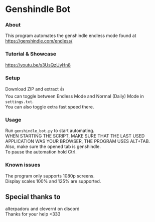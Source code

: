 # Genshindle Bot
### About
This program automates the genshindle endless mode found at https://genshindle.com/endless/

### Tutorial & Showcase
https://youtu.be/s3UsQzUyHn8

### Setup
Download ZIP and extract 👍 \
You can toggle between Endless Mode and Normal (Daily) Mode in `settings.txt`. \
You can also toggle extra fast speed there.

### Usage
Run `genshindle_bot.py` to start automating. \
WHEN STARTING THE SCRIPT, MAKE SURE THAT THE LAST USED APPLICATION WAS YOUR BROWSER, THE PROGRAM USES ALT+TAB. \
Also, make sure the opened tab is genshindle. \
To pause the automation hold Ctrl.

### Known issues
The program only supports 1080p screens. \
Display scales 100% and 125% are supported.

## Special thanks to
alterpadoru and clevernt on discord \
Thanks for your help <333
